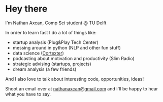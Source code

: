 # Hey there
I'm Nathan Axcan, Comp Sci student @ TU Delft

In order to learn fast I do a lot of things like:
- startup analysis (Plug&Play Tech Center)
- messing around in python (NLP and other fun stuff)
- data science ([Cortexter](https://www.cortexter.com/))
- podcasting about motivation and productivity (Slim Radio)
- strategic advising (startups, projects)
- dream analysis (a few friends)

And I also love to talk about interesting code, opportunities, ideas!

Shoot an email over at nathanaxcan@gmail.com and I'll be happy to hear what you have to say.
